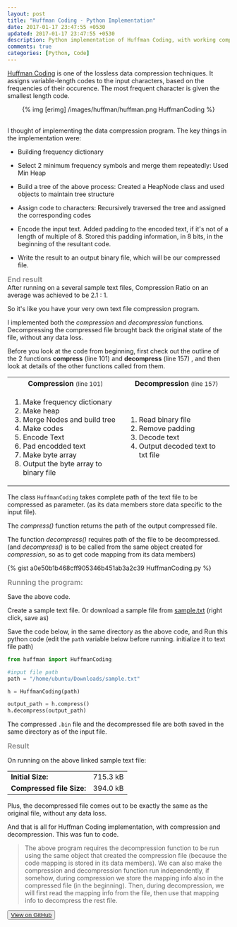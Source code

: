 ```yaml
---
layout: post
title: "Huffman Coding - Python Implementation"
date: 2017-01-17 23:47:55 +0530
updated: 2017-01-17 23:47:55 +0530
description: Python implementation of Huffman Coding, with working compression and decompression functions
comments: true
categories: [Python, Code]
---
```


[Huffman Coding](https://en.wikipedia.org/wiki/Huffman_coding) is one of the lossless data compression techniques. It assigns variable-length codes to the input characters, based on the frequencies of their occurence. The most frequent character is given the smallest length code. <br> <!-- more -->

<center>
	{% img [erimg] /images/huffman/huffman.png HuffmanCoding %}
</center><br>


I thought of implementing the data compression program. The key things in the implementation were: <br> 

* Building frequency dictionary

* Select 2 minimum frequency symbols and merge them repeatedly: Used Min Heap 

* Build a tree of the above process: Created a HeapNode class and used objects to maintain tree structure

* Assign code to characters: Recursively traversed the tree and assigned the corresponding codes

* Encode the input text. Added padding to the encoded text, if it's not of a length of multiple of 8. Stored this padding information, in 8 bits, in the beginning of the resultant code.

* Write the result to an output binary file, which will be our compressed file.


<h3 style="margin: 0;
    font-weight: 600;
    color: #888;">
    End result</h3>
After running on a several sample text files, Compression Ratio on an average was achieved to be 2.1 : 1.

So it's like you have your very own text file compression program.


I implemented both the *compression* and *decompression* functions. Decompressing the compressed file brought back the original state of the file, without any data loss.


Before you look at the code from beginning, first check out the outline of the 2 functions **compress** (line 101) and **decompress** (line 157) , and then look at details of the other functions called from them.


<table class="table">
	<tr class="center">
		<th>Compression <small style="font-weight: normal;"> (line 101)</small></th>
		<th>Decompression <small style="font-weight: normal;"> (line 157)</small></th>
	</tr>
	<tr>
		<td>
			<ol>
				<li>Make frequency dictionary</li>
				<li>Make heap</li>
				<li>Merge Nodes and build tree</li>
				<li>Make codes</li>
				<li>Encode Text</li>
				<li>Pad encodded text</li>
				<li>Make byte array</li>
				<li>Output the byte array to binary file</li>
			</ol>
		</td>
		<td>
			<ol>
				<li>Read binary file</li>
				<li>Remove padding</li>
				<li>Decode text</li>
				<li>Output decoded text to txt file</li>
			</ol>
		</td>
	</tr>
</table>

The class `HuffmanCoding` takes complete path of the text file to be compressed as parameter. (as its data members store data specific to the input file). 

The *compress()* function returns the path of the output compressed file. 

The function *decompress()* requires path of the file to be decompressed. (and *decompress()* is to be called from the same object created for *compression*, so as to get code mapping from its data members)

{% gist a0e50b1b468cff905346b451ab3a2c39 HuffmanCoding.py %}


<h3 style="margin: 0;
    font-weight: 600;
    color: #888;">
    Running the program:</h3>


Save the above code.


Create a sample text file. Or download a sample file from [sample.txt](https://raw.githubusercontent.com/bhrigu123/huffman-coding/master/sample.txt) (right click, save as)


Save the code below, in the same directory as the above code, and Run this python code (edit the `path` variable below before running. initialize it to text file path)

```python UseHuffman.py
from huffman import HuffmanCoding

#input file path
path = "/home/ubuntu/Downloads/sample.txt"

h = HuffmanCoding(path)

output_path = h.compress()
h.decompress(output_path)
```

The compressed `.bin` file and the decompressed file are both saved in the same directory as of the input file.


<h3 style="margin: 0;
    font-weight: 600;
    color: #888;">
    Result</h3>

On running on the above linked sample text file:


<table class="table">
	<tr>
		<td><b>Initial Size:</b></td>
		<td>715.3 kB</td>
	</tr>
	<tr>
		<td><b>Compressed file Size:</b></td>
		<td>394.0 kB</td>
	</tr>
</table>

Plus, the decompressed file comes out to be exactly the same as the original file, without any data loss.


And that is all for Huffman Coding implementation, with compression and decompression. This was fun to code.

> The above program requires the decompression function to be run using the same object that created the compression file (because the code mapping is stored in its data members). We can also make the compression and decompression function run independently, if somehow, during compression we store the mapping info also in the compressed file (in the beginning). Then, during decompression, we will first read the mapping info from the file, then use that mapping info to decompress the rest file.


<button type="button" class="btn btn-default">
	<a href="https://github.com/bhrigu123/huffman-coding" target="_blank">
	View on GitHub</a>
</button>
